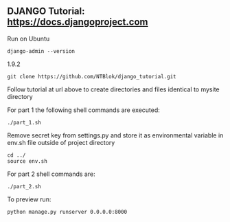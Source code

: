 ## DJANGO Tutorial: https://docs.djangoproject.com

Run on Ubuntu
    
    django-admin --version

1.9.2

    git clone https://github.com/NTBlok/django_tutorial.git

Follow tutorial at url above to create directories and files identical to mysite directory

For part 1 the following shell commands are executed:

    ./part_1.sh

Remove secret key from settings.py and store it as environmental variable in env.sh file outside of project directory

    cd ../
    source env.sh

For part 2 shell commands are:

    ./part_2.sh

To preview run:

    python manage.py runserver 0.0.0.0:8000


